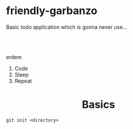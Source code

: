 # friendly-garbanzo

Basic todo application which is gonna never use...
<br/>
<br/>
<br/>
<br/>

erdem

1. Code
2. Sleep
3. Repeat


# <center> Basics <center/>

```
git init <directory>
```




